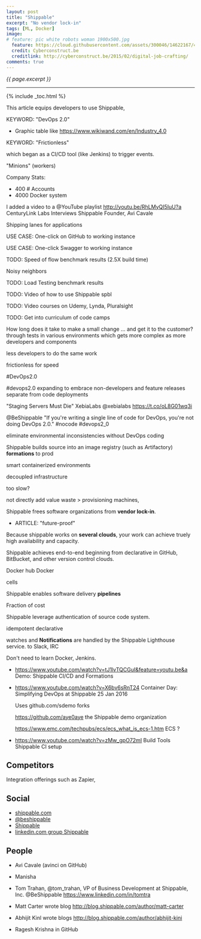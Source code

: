 ```yaml
---
layout: post
title: "Shippable"
excerpt: "No vendor lock-in"
tags: [ML, Docker]
image:
# feature: pic white robots woman 1900x500.jpg
  feature: https://cloud.githubusercontent.com/assets/300046/14622167/45abd918-0585-11e6-8537-a58e0b55e3ec.jpg
  credit: Cyberconstruct.be
  creditlink: http://cyberconstruct.be/2015/02/digital-job-crafting/
comments: true
---
```

<i>{{ page.excerpt }}</i>
<hr />

{% include _toc.html %}

This article equips developers to use Shippable, 

KEYWORD: "DevOps 2.0" 

   * Graphic table like https://www.wikiwand.com/en/Industry_4.0

KEYWORD: "Frictionless" 

which began as a CI/CD tool
(like Jenkins) to trigger events.

"Minions" (workers)

Company Stats:

   * 400 # Accounts
   * 4000 Docker system

I added a video to a @YouTube playlist http://youtu.be/RhLMyQI5IuU?a  CenturyLink Labs Interviews Shippable Founder, Avi Cavale

Shipping lanes for applications

USE CASE: One-click on GitHub to working instance

USE CASE: One-click Swagger to working instance

TODO: Speed of flow benchmark results (2.5X build time)

Noisy neighbors


TODO: Load Testing benchmark results

TODO: Video of how to use Shippable spbl

TODO: Video courses on Udemy, Lynda, Pluralsight

TODO: Get into curriculum of code camps

How long does it take to make a small change ... and get it to the customer?
   through tests in various environments 
   which gets more complex as more developers and components

less developers to do the same work

frictionless
for speed

#DevOps2.0

   #devops2.0 expanding to embrace non-developers and feature releases separate from code deployments

   "Staging Servers Must Die"
   XebiaLabs ‏@xebialabs https://t.co/oL8G01wq3i

@BeShippable "If you're writing a single line of code for DevOps, you're not doing DevOps 2.0."  #nocode #devops2_0


 eliminate environmental inconsistencies
 without DevOps coding

Shippable builds source into an image registry 
(such as Artifactory)
<strong>formations</strong> to prod

smart containerized environments

decoupled infrastructure

too slow?

not directly add value waste > provisioning machines, 


Shippable frees software organizations from <strong>vendor lock-in</strong>.

   * ARTICLE: "future-proof"

Because shippable works on <strong>several clouds</strong>,
your work can achieve truely high availability and capacity.

Shippable achieves end-to-end 
beginning from declarative in GitHub, BitBucket, and other version control clouds.

Docker hub
Docker 

cells

Shippable enables software delivery <strong>pipelines</strong> 

Fraction of cost

Shippable leverage authentication of source code system.

idempotent
declarative 

watches and <strong>Notifications</strong> are handled by the Shippable Lighthouse service.
to Slack, IRC

Don't need to learn Docker, Jenkins.


* https://www.youtube.com/watch?v=tJ1lvTQCGuI&feature=youtu.be&a
   Demo: Shippable CI/CD and Formations

* https://www.youtube.com/watch?v=X6bv6sRnT24
   Container Day: Simplifying DevOps at Shippable
   25 Jan 2016
 
   Uses github.com/sdemo forks

   https://github.com/aye0aye the Shippable demo organization

   https://www.emc.com/techpubs/ecs/ecs_what_is_ecs-1.htm
   ECS ?

* https://www.youtube.com/watch?v=zMw_gpO72mI
   Build Tools Shippable CI setup


## Competitors

Integration offerings such as Zapier, 

## Social

* <a target="_blank" href="https://www.shippable.com/">shippable.com</a>
* <a target="_blank" href="https://www.twitter.com/beshippable/">@beshippable</a>
* <a target="_blank" href="https://www.linkedin.com/company/3320485">Shippable</a>
* <a target="_blank" href="https://www.linkedin.com/in/shippable/">linkedin.com group Shippable</a>


## People #

* Avi Cavale (avinci on GitHub)

* Manisha 

* Tom Trahan, @tom_trahan, VP of Business Development at Shippable, Inc. 
   @BeShippable
   https://www.linkedin.com/in/tomtra

* Matt Carter wrote blog http://blog.shippable.com/author/matt-carter

* Abhijit Kinl wrote blogs
  http://blog.shippable.com/author/abhijit-kini

* Ragesh Krishna in GitHub

